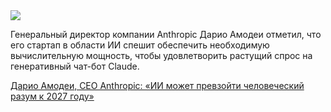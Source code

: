 <!--2025-01-21 13:02:35-->
<div class="yb">
  <div class="rss smaller1 habr"><img src="https://habrastorage.org/getpro/habr/upload_files/1cf/aab/62d/1cfaab62d0f1521c4508281b0a3a0e54.png" /><p>Генеральный директор компании Anthropic Дарио Амодеи отметил, что его стартап в области ИИ спешит обеспечить необходимую вычислительную мощность, чтобы удовлетворить растущий спрос на генеративный чат-бот Claude.</p><p></p> <a... <br><a class="light" href="https://habr.com/ru/news/875354/?utm_source=habrahabr&utm_medium=rss&utm_campaign=875354">Дарио Амодеи, CEO Anthropic: «ИИ может превзойти человеческий разум к 2027 году»</a></div>
</div>
